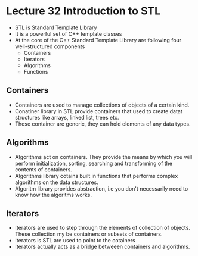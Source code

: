 # Lecture 32 Introduction to STL
* STL is Standard Template Library
* It is a powerful set of C++ template classes
* At the core of the C++ Standard Template Library are following four well-structured components
    * Containers
    * Iterators
    * Algorithms
    * Functions
## Containers
* Containers are used to manage collections of objects of a certain kind.
* Conatiner library in STL provide containers that used to create datat structures like arrays, linked list, trees etc.
* These container are generic, they can hold elements of any data types.
## Algorithms
* Algorithms act on containers. They provide the means by which you will perform initialization, sorting, searching and transforming of the contents of containers.
* Algorithms library cotains built in functions that performs complex algorithms on the data structures.
* Algoritm library provides abstraction, i.e you don't necessarily need to know how the algoritms works.
## Iterators
* Iterators are used to step through the elements of collection of objects. These collection my be containers or subsets of containers.
* Iterators is STL are used to point to the cotainers
* Iterators actually acts as a bridge betweeen containers and algorithms.
